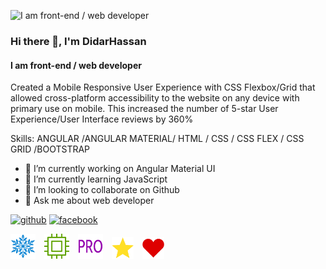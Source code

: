![I am front-end / web developer](https://scontent.fjsr8-1.fna.fbcdn.net/v/t1.6435-9/84056973_632912687453063_7736694649514885120_n.jpg?stp=dst-jpg_s526x395&_nc_cat=108&ccb=1-5&_nc_sid=174925&_nc_ohc=SHoQqBrZ96cAX-vQ0tM&_nc_ht=scontent.fjsr8-1.fna&oh=00_AT_P72AmBGCQH5iOrCBNg4tav1ISEPzP-jbVSlGia39p7A&oe=62681E7A)

### Hi there 👋, I'm DidarHassan
#### I am front-end / web developer

Created a Mobile Responsive User Experience with CSS Flexbox/Grid that allowed cross-platform accessibility to the website on any device with primary use on mobile. This increased the number of 5-star User Experience/User Interface reviews by 360%


Skills: ANGULAR /ANGULAR MATERIAL/ HTML / CSS / CSS FLEX / CSS GRID /BOOTSTRAP

- 🔭 I’m currently working on Angular Material UI
- 🌱 I’m currently learning JavaScript 
- 👯 I’m looking to collaborate on Github 
- 💬 Ask me about web developer 


[<img src='https://cdn.jsdelivr.net/npm/simple-icons@3.0.1/icons/github.svg' alt='github' height='40'>](https://github.com/https://github.com/DidarHassan)  [<img src='https://cdn.jsdelivr.net/npm/simple-icons@3.0.1/icons/facebook.svg' alt='facebook' height='40'>](https://www.facebook.com/https://www.facebook.com/profile.php?id=100022030124857)  

<a href='https://archiveprogram.github.com/'><img src='https://raw.githubusercontent.com/acervenky/animated-github-badges/master/assets/acbadge.gif' width='40' height='40'></a> <a href='https://docs.github.com/en/developers'><img src='https://raw.githubusercontent.com/acervenky/animated-github-badges/master/assets/devbadge.gif' width='40' height='40'></a> <a href='https://github.com/pricing'><img src='https://raw.githubusercontent.com/acervenky/animated-github-badges/master/assets/pro.gif' width='40' height='40'></a> <a href='https://stars.github.com/'><img src='https://raw.githubusercontent.com/acervenky/animated-github-badges/master/assets/starbadge.gif' width='35' height='35'></a> <a href='https://docs.github.com/en/github/supporting-the-open-source-community-with-github-sponsors'><img src='https://raw.githubusercontent.com/acervenky/animated-github-badges/master/assets/sponsorbadge.gif' width='35' height='35'></a> 

